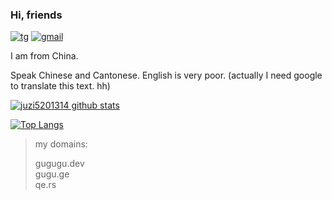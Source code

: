 ### Hi, friends

[![tg](https://img.shields.io/badge/Telegram-@orange__soeur-00BFFF?style=flat-square&logo=telegram)](https://t.me/orange_soeur)
[![gmail](https://img.shields.io/badge/Gmail-juzi201314-DC143C?style=flat-square&logo=gmail)](mailto:juzi201314@gmail.com)

I am from China.

Speak Chinese and Cantonese. English is very poor. (actually I need google to translate this text. hh)

[![juzi5201314 github stats](https://github-readme-stats.vercel.app/api?username=juzi5201314&count_private=true&show_owner=true&show_icons=true)](https://github.com/anuraghazra/github-readme-stats)

[![Top Langs](https://github-readme-stats.vercel.app/api/top-langs/?username=juzi5201314)](https://github.com/anuraghazra/github-readme-stats)

> my domains:  
>
> gugugu.dev  
> gugu.ge  
> qe.rs
